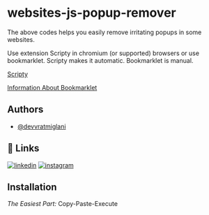 # websites-js-popup-remover

The above codes helps you easily remove irritating popups in some websites.

Use extension Scripty in chromium (or supported) browsers or use bookmarklet.
Scripty makes it automatic.
Bookmarklet is manual.

[Scripty](https://chrome.google.com/webstore/detail/scripty-javascript-inject/milkbiaeapddfnpenedfgbfdacpbcbam)

[Information About Bookmarklet](https://www.freecodecamp.org/news/what-are-bookmarklets/)

## Authors

- [@devvratmiglani](https://www.github.com/devvratmiglani)


## 🔗 Links

[![linkedin](https://img.shields.io/badge/linkedin-0A66C2?style=for-the-badge&logo=linkedin&logoColor=white)](https://www.linkedin.com/in/devvrat-miglani-06418022a)
[![instagram](https://img.shields.io/badge/Instagram-%20-ff69b7?style=for-the-badge&logo=instagram)](https://www.instagram.com/devvratmiglani/)

## Installation

*The Easiest Part:*
Copy-Paste-Execute
